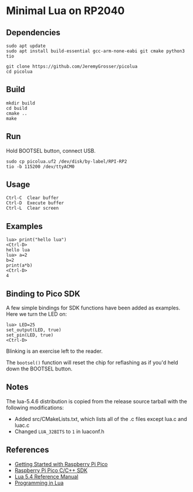 # Minimal Lua on RP2040

## Dependencies

    sudo apt update
    sudo apt install build-essential gcc-arm-none-eabi git cmake python3 tio

    git clone https://github.com/JeremyGrosser/picolua
    cd picolua

## Build

    mkdir build
    cd build
    cmake ..
    make

## Run

Hold BOOTSEL button, connect USB.

    sudo cp picolua.uf2 /dev/disk/by-label/RPI-RP2
    tio -b 115200 /dev/ttyACM0

## Usage

    Ctrl-C  Clear buffer
    Ctrl-D  Execute buffer
    Ctrl-L  Clear screen

## Examples

    lua> print("hello lua")
    <Ctrl-D>
    hello lua
    lua> a=2
    b=2
    print(a*b)
    <Ctrl-D>
    4

## Binding to Pico SDK
A few simple bindings for SDK functions have been added as examples. Here we turn the LED on:

    lua> LED=25
    set_output(LED, true)
    set_pin(LED, true)
    <Ctrl-D>

Blinking is an exercise left to the reader.

The `bootsel()` function will reset the chip for reflashing as if you'd held down the BOOTSEL button.

## Notes

The lua-5.4.6 distribution is copied from the release source tarball with the following modifications:
- Added src/CMakeLists.txt, which lists all of the .c files except lua.c and luac.c
- Changed `LUA_32BITS` to `1` in luaconf.h

## References

- [Getting Started with Raspberry Pi Pico](https://datasheets.raspberrypi.com/pico/getting-started-with-pico.pdf)
- [Raspberry Pi Pico C/C++ SDK](https://datasheets.raspberrypi.com/pico/raspberry-pi-pico-c-sdk.pdf)
- [Lua 5.4 Reference Manual](https://www.lua.org/manual/5.4/manual.html)
- [Programming in Lua](https://www.lua.org/pil/)
